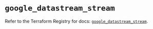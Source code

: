 # `google_datastream_stream`

Refer to the Terraform Registry for docs: [`google_datastream_stream`](https://registry.terraform.io/providers/hashicorp/google/6.39.0/docs/resources/datastream_stream).
